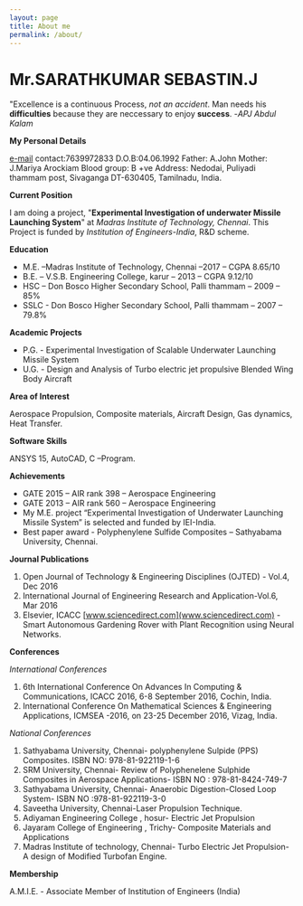 ```yaml
---
layout: page
title: About me
permalink: /about/
---
```


# Mr.SARATHKUMAR SEBASTIN.J
"Excellence is a continuous Process, *not an accident*. Man needs his **difficulties** because they are neccessary to enjoy **success**. -*APJ Abdul Kalam*



**My Personal Details**

[e-mail](sebastinaero@gmail.com)
contact:7639972833
D.O.B:04.06.1992
Father: A.John
Mother: J.Mariya Arockiam
Blood group: B +ve
Address: Nedodai, Puliyadi thammam post, Sivaganga DT-630405, Tamilnadu, India.

**Current Position**

I am doing a project, "**Experimental Investigation of underwater Missile Launching System**" at *Madras Institute of Technology, Chennai*. This Project is funded by *Institution of Engineers-India*, R&D scheme.

**Education** 

* M.E. –Madras Institute of Technology, Chennai –2017 – CGPA 8.65/10
* B.E. – V.S.B. Engineering College, karur – 2013 – CGPA 9.12/10
* HSC – Don Bosco Higher Secondary School, Palli thammam – 2009 – 85%
* SSLC - Don Bosco Higher Secondary School, Palli thammam – 2007 – 79.8%

**Academic Projects**

* P.G. - Experimental Investigation of Scalable Underwater Launching Missile System
* U.G. - Design and Analysis of Turbo electric jet propulsive Blended Wing Body Aircraft

**Area of Interest**

Aerospace Propulsion, Composite materials, Aircraft Design, Gas dynamics, Heat Transfer.

**Software Skills**

ANSYS 15, AutoCAD, C –Program. 

**Achievements**

* GATE 2015 – AIR rank 398 – Aerospace Engineering
* GATE 2013 – AIR rank 560 – Aerospace Engineering
* My M.E. project “Experimental Investigation of Underwater Launching Missile System” is selected and funded by IEI-India.
* Best paper award - Polyphenylene Sulfide Composites – Sathyabama University, Chennai.

**Journal Publications**

1.	Open Journal of Technology & Engineering Disciplines (OJTED) - Vol.4, Dec 2016
2.	International Journal of Engineering Research and Application-Vol.6, Mar 2016
3.	Elsevier, ICACC [www.sciencedirect.com](www.sciencedirect.com) - Smart Autonomous Gardening Rover with Plant Recognition using Neural Networks.

**Conferences**

*International Conferences*

1.	6th International Conference On Advances In Computing & Communications, ICACC 2016, 6-8 September 2016, Cochin, India.
2.	International Conference On Mathematical Sciences & Engineering Applications, ICMSEA -2016, on 23-25 December 2016, Vizag, India.

*National Conferences*

1.	Sathyabama University, Chennai-  polyphenylene Sulpide (PPS) Composites. ISBN NO: 978-81-922119-1-6
2.	SRM University, Chennai- Review of Polyphenelene Sulphide Composites in Aerospace Applications- ISBN NO : 978-81-8424-749-7
3.	Sathyabama University, Chennai- Anaerobic Digestion-Closed Loop System- ISBN NO :978-81-922119-3-0
4.	Saveetha University, Chennai-Laser Propulsion Technique. 
5.	Adiyaman Engineering College , hosur- Electric Jet Propulsion
6.	Jayaram College of Engineering , Trichy- Composite Materials and Applications
7.	Madras Institute of technology, Chennai- Turbo Electric Jet Propulsion- A design of Modified Turbofan Engine.

**Membership**

A.M.I.E. - Associate Member of Institution of Engineers (India)
